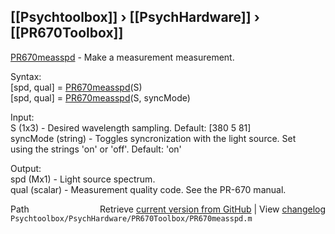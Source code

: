 ## [[Psychtoolbox]] &#8250; [[PsychHardware]] &#8250; [[PR670Toolbox]]

[PR670measspd](PR670measspd) - Make a measurement measurement.  
  
Syntax:  
[spd, qual] = [PR670measspd](PR670measspd)(S)  
[spd, qual] = [PR670measspd](PR670measspd)(S, syncMode)  
  
Input:  
S (1x3) - Desired wavelength sampling. Default: [380 5 81]  
syncMode (string) - Toggles syncronization with the light source.  Set  
    using the strings 'on' or 'off'.  Default: 'on'  
  
Output:  
spd (Mx1) - Light source spectrum.  
qual (scalar) - Measurement quality code.  See the PR-670 manual.  




<div class="code_header" style="text-align:right;">
  <span style="float:left;">Path&nbsp;&nbsp;</span> <span class="counter">Retrieve <a href=
  "https://raw.github.com/Psychtoolbox-3/Psychtoolbox-3/beta/Psychtoolbox/PsychHardware/PR670Toolbox/PR670measspd.m">current version from GitHub</a> | View <a href=
  "https://github.com/Psychtoolbox-3/Psychtoolbox-3/commits/beta/Psychtoolbox/PsychHardware/PR670Toolbox/PR670measspd.m">changelog</a></span>
</div>
<div class="code">
  <code>Psychtoolbox/PsychHardware/PR670Toolbox/PR670measspd.m</code>
</div>

